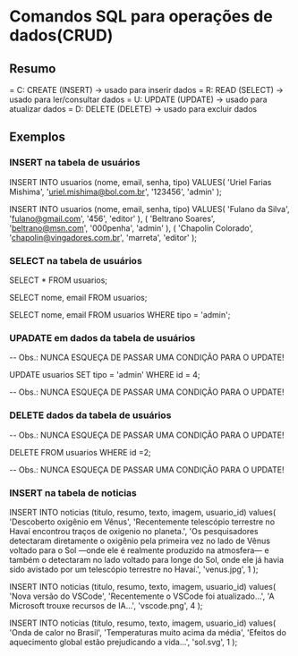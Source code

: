 # Comandos SQL para operações de dados(CRUD)

## Resumo

= C: CREATE (INSERT) -> usado para inserir dados
= R: READ (SELECT) -> usado para ler/consultar dados
= U: UPDATE (UPDATE) -> usado para atualizar dados
= D: DELETE (DELETE) -> usado para excluir dados


## Exemplos

### INSERT na tabela de usuários

INSERT INTO usuarios (nome, email, senha, tipo) 
VALUES(
    'Uriel Farias Mishima',
    'uriel.mishima@bol.com.br',
    '123456',
    'admin'
);


INSERT INTO usuarios (nome, email, senha, tipo) 
VALUES(
    'Fulano da Silva',
    'fulano@gmail.com',
    '456',
    'editor'
), (
    'Beltrano Soares',
    'beltrano@msn.com',
    '000penha',
    'admin'
), (
    'Chapolin Colorado',
    'chapolin@vingadores.com.br',
    'marreta',
    'editor'
);


### SELECT na tabela de usuários

SELECT * FROM usuarios;

SELECT nome, email FROM usuarios;

SELECT nome, email FROM usuarios WHERE tipo = 'admin';


### UPADATE em dados da tabela de usuários
-- Obs.: NUNCA ESQUEÇA DE PASSAR UMA CONDIÇÃO PARA O UPDATE!

UPDATE usuarios SET tipo = 'admin' 
WHERE id = 4;

-- Obs.: NUNCA ESQUEÇA DE PASSAR UMA CONDIÇÃO PARA O UPDATE!

### DELETE dados da tabela de usuários
-- Obs.: NUNCA ESQUEÇA DE PASSAR UMA CONDIÇÃO PARA O UPDATE!

DELETE FROM usuarios WHERE id =2;

-- Obs.: NUNCA ESQUEÇA DE PASSAR UMA CONDIÇÃO PARA O UPDATE!




### INSERT na tabela de noticias

INSERT INTO noticias (titulo, resumo, texto, imagem, usuario_id)
values(
    'Descoberto oxigênio em Vênus',
    'Recentemente telescópio terrestre no Havaí encontrou traços de oxigenio no planeta.',
    'Os pesquisadores detectaram diretamente o oxigênio pela primeira vez no lado de Vênus voltado para o Sol —onde ele é realmente produzido na atmosfera— e também o detectaram no lado voltado para longe do Sol, onde ele já havia sido avistado por um telescópio terrestre no Havaí.',
    'venus.jpg',
    1
);


INSERT INTO noticias (titulo, resumo, texto, imagem, usuario_id)
values(
    'Nova versão do VSCode',
    'Recentemente o VSCode foi atualizado...',
    'A Microsoft trouxe recursos de IA...',
    'vscode.png',
    4
);

INSERT INTO noticias (titulo, resumo, texto, imagem, usuario_id)
values(
    'Onda de calor no Brasil',
    'Temperaturas muito acima da média',
    'Efeitos do aquecimento global estão prejudicando a vida...',
    'sol.svg',
    1
);